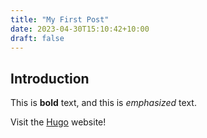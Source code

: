 ```yaml
---
title: "My First Post"
date: 2023-04-30T15:10:42+10:00
draft: false
---
```

## Introduction

This is **bold** text, and this is *emphasized* text.

Visit the [Hugo](https://gohugo.io) website!
